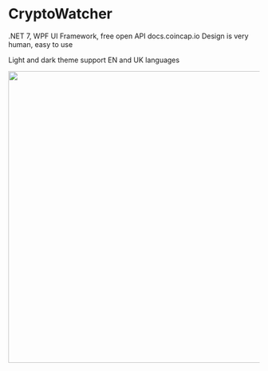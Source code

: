 # CryptoWatcher
.NET 7, WPF UI Framework, free open API docs.coincap.io
Design is very human, easy to use

Light and dark theme support
EN and UK languages

<img src="~/Chart.png" widht="270" height="585"/>